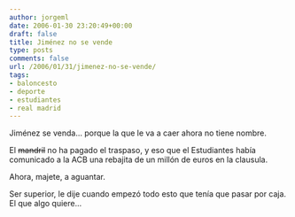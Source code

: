 ```yaml
---
author: jorgeml
date: 2006-01-30 23:20:49+00:00
draft: false
title: Jiménez no se vende
type: posts
comments: false
url: /2006/01/31/jimenez-no-se-vende/
tags:
- baloncesto
- deporte
- estudiantes
- real madrid
---
```


Jiménez se venda... porque la que le va a caer ahora no tiene nombre.

El ~~mandril~~ no ha pagado el traspaso, y eso que el Estudiantes había comunicado a la ACB una rebajita de un millón de euros en la clausula.

Ahora, majete, a aguantar.

Ser superior, le dije cuando empezó todo esto que tenía que pasar por caja. El que algo quiere...
